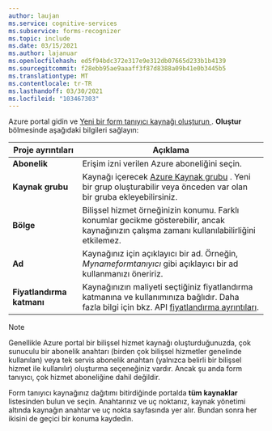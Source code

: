 ```yaml
---
author: laujan
ms.service: cognitive-services
ms.subservice: forms-recognizer
ms.topic: include
ms.date: 03/15/2021
ms.author: lajanuar
ms.openlocfilehash: ed5f94bdc372e317e9e312db07665d233b1b4139
ms.sourcegitcommit: f28ebb95ae9aaaff3f87d8388a09b41e0b3445b5
ms.translationtype: MT
ms.contentlocale: tr-TR
ms.lasthandoff: 03/30/2021
ms.locfileid: "103467303"
---
```

Azure portal gidin ve <a href="https://ms.portal.azure.com/#create/Microsoft.CognitiveServicesFormRecognizer" title=" Yeni bir form tanıyıcı kaynağı oluşturun " target="_blank"> Yeni bir form tanıyıcı kaynağı oluşturun </a> . **Oluştur** bölmesinde aşağıdaki bilgileri sağlayın:

| Proje ayrıntıları   | Açıklama   |
|--|--|
| **Abonelik** | Erişim izni verilen Azure aboneliğini seçin. |
| **Kaynak grubu** | Kaynağı içerecek [Azure Kaynak grubu](/azure/cloud-adoption-framework/govern/resource-consistency/resource-access-management#what-is-an-azure-resource-group) . Yeni bir grup oluşturabilir veya önceden var olan bir gruba ekleyebilirsiniz. |
| **Bölge** | Bilişsel hizmet örneğinizin konumu. Farklı konumlar gecikme gösterebilir, ancak kaynağınızın çalışma zamanı kullanılabilirliğini etkilemez. |
| **Ad** | Kaynağınız için açıklayıcı bir ad. Örneğin, *Mynameformtanıyıcı* gibi açıklayıcı bir ad kullanmanızı öneririz. |
| **Fiyatlandırma katmanı** | Kaynağınızın maliyeti seçtiğiniz fiyatlandırma katmanına ve kullanımınıza bağlıdır. Daha fazla bilgi için bkz. API [fiyatlandırma ayrıntıları](https://azure.microsoft.com/pricing/details/cognitive-services/).

> [!NOTE]
> Genellikle Azure portal bir bilişsel hizmet kaynağı oluşturduğunuzda, çok sunuculu bir abonelik anahtarı (birden çok bilişsel hizmetler genelinde kullanılan) veya tek servis abonelik anahtarı (yalnızca belirli bir bilişsel hizmet ile kullanılır) oluşturma seçeneğiniz vardır. Ancak şu anda form tanıyıcı, çok hizmet aboneliğine dahil değildir.

Form tanıyıcı kaynağınız dağıtımı bitirdiğinde portalda **tüm kaynaklar** listesinden bulun ve seçin. Anahtarınız ve uç noktanız, kaynak yönetimi altında kaynağın anahtar ve uç nokta sayfasında yer alır. Bundan sonra her ikisini de geçici bir konuma kaydedin.
